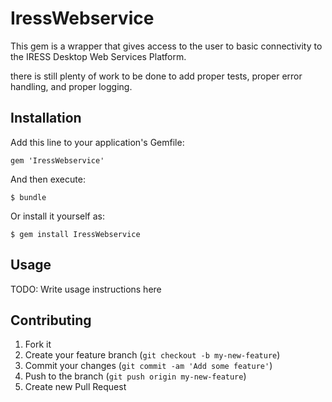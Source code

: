 # IressWebservice

This gem is a wrapper that gives access to the user to basic connectivity to the IRESS Desktop Web Services Platform.

there is still plenty of work to be done to add proper tests, proper error handling, and proper logging.

## Installation

Add this line to your application's Gemfile:

    gem 'IressWebservice'

And then execute:

    $ bundle

Or install it yourself as:

    $ gem install IressWebservice

## Usage

TODO: Write usage instructions here

## Contributing

1. Fork it
2. Create your feature branch (`git checkout -b my-new-feature`)
3. Commit your changes (`git commit -am 'Add some feature'`)
4. Push to the branch (`git push origin my-new-feature`)
5. Create new Pull Request
